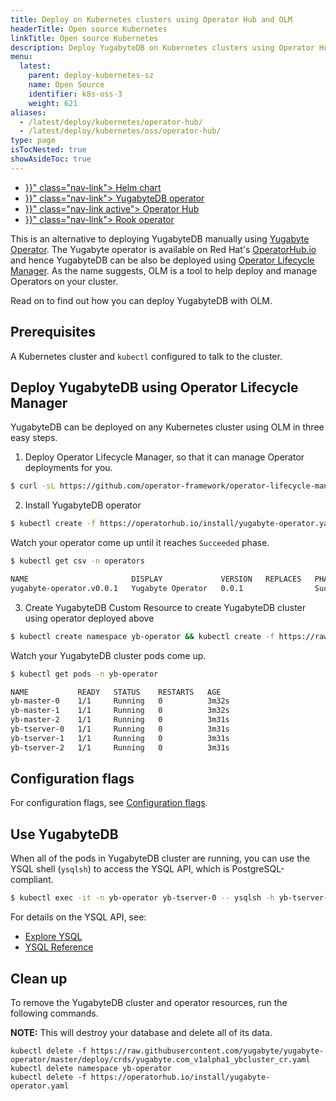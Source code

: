 ```yaml
---
title: Deploy on Kubernetes clusters using Operator Hub and OLM
headerTitle: Open source Kubernetes
linkTitle: Open source Kubernetes
description: Deploy YugabyteDB on Kubernetes clusters using Operator Hub and Operator Lifecycle Manager (OLM).
menu:
  latest:
    parent: deploy-kubernetes-sz
    name: Open Source
    identifier: k8s-oss-3
    weight: 621
aliases:
  - /latest/deploy/kubernetes/operator-hub/
  - /latest/deploy/kubernetes/oss/operator-hub/
type: page
isTocNested: true
showAsideToc: true
---
```


<ul class="nav nav-tabs-alt nav-tabs-yb">
  <li >
    <a href="{{< relref "./helm-chart.md" >}}" class="nav-link">
      <i class="fas fa-cubes" aria-hidden="true"></i>
      Helm chart
    </a>
  </li>
  <li >
    <a href="{{< relref "./yugabyte-operator.md" >}}" class="nav-link">
      <i class="fas fa-cubes" aria-hidden="true"></i>
      YugabyteDB operator
    </a>
  </li>
  <li >
    <a href="{{< relref "./operator-hub.md" >}}" class="nav-link active">
      <i class="fas fa-cubes" aria-hidden="true"></i>
      Operator Hub
    </a>
  </li>
  <li>
    <a href="{{< relref "./rook-operator.md" >}}" class="nav-link">
      <i class="fas fa-cubes" aria-hidden="true"></i>
      Rook operator
    </a>
  </li>
</ul>

This is an alternative to deploying YugabyteDB manually using [Yugabyte Operator](../yugabyte-operator/). The Yugabyte operator is available on Red Hat's [OperatorHub.io](https://operatorhub.io/operator/yugabyte-operator) and hence YugabyteDB can be also be deployed using [Operator Lifecycle Manager](https://github.com/operator-framework/operator-lifecycle-manager). As the name suggests, OLM is a tool to help deploy and manage Operators on your cluster.

Read on to find out how you can deploy YugabyteDB with OLM.

## Prerequisites

A Kubernetes cluster and `kubectl` configured to talk to the cluster.

## Deploy YugabyteDB using Operator Lifecycle Manager

YugabyteDB can be deployed on any Kubernetes cluster using OLM in three easy steps.

1. Deploy Operator Lifecycle Manager, so that it can manage Operator deployments for you.

```sh
$ curl -sL https://github.com/operator-framework/operator-lifecycle-manager/releases/download/0.13.0/install.sh | bash -s 0.13.0
```

2. Install YugabyteDB operator

```sh
$ kubectl create -f https://operatorhub.io/install/yugabyte-operator.yaml
```

Watch your operator come up until it reaches `Succeeded` phase.

```sh
$ kubectl get csv -n operators

NAME                       DISPLAY             VERSION   REPLACES   PHASE
yugabyte-operator.v0.0.1   Yugabyte Operator   0.0.1                Succeeded
```

3. Create YugabyteDB Custom Resource to create YugabyteDB cluster using operator deployed above

```sh
$ kubectl create namespace yb-operator && kubectl create -f https://raw.githubusercontent.com/yugabyte/yugabyte-operator/master/deploy/crds/yugabyte.com_v1alpha1_ybcluster_cr.yaml
```

Watch your YugabyteDB cluster pods come up.

```sh
$ kubectl get pods -n yb-operator

NAME           READY   STATUS    RESTARTS   AGE
yb-master-0    1/1     Running   0          3m32s
yb-master-1    1/1     Running   0          3m32s
yb-master-2    1/1     Running   0          3m31s
yb-tserver-0   1/1     Running   0          3m31s
yb-tserver-1   1/1     Running   0          3m31s
yb-tserver-2   1/1     Running   0          3m31s
```

## Configuration flags

For configuration flags, see [Configuration flags](../yugabyte-operator/#configuration-flags).

## Use YugabyteDB

When all of the pods in YugabyteDB cluster are running, you can use the YSQL shell (`ysqlsh`) to access the YSQL API, which is PostgreSQL-compliant.

```sh
$ kubectl exec -it -n yb-operator yb-tserver-0 -- ysqlsh -h yb-tserver-0  --echo-queries
```

For details on the YSQL API, see:

- [Explore YSQL](../../../../../quick-start/explore/ysql/)
- [YSQL Reference](../../../../../api/ysql/)

## Clean up

To remove the YugabyteDB cluster and operator resources, run the following commands.

**NOTE:** This will destroy your database and delete all of its data.

```console
kubectl delete -f https://raw.githubusercontent.com/yugabyte/yugabyte-operator/master/deploy/crds/yugabyte.com_v1alpha1_ybcluster_cr.yaml
kubectl delete namespace yb-operator
kubectl delete -f https://operatorhub.io/install/yugabyte-operator.yaml
```
